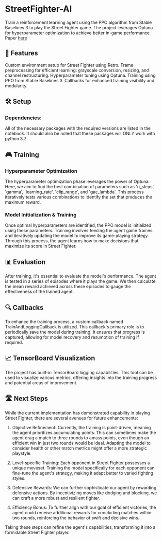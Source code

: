# StreetFighter-AI



Train a reinforcement learning agent using the PPO algorithm from Stable Baselines 3 to play the Street Fighter game. The project leverages Optuna for hyperparameter optimization to achieve better in-game performance. Paper [here](https://drive.google.com/file/d/1HZ6zSsD6tEFaSB2qvNYSPxOlsCGcfjra/view?usp=sharing)


## 🚀 Features

Custom environment setup for Street Fighter using Retro.
Frame preprocessing for efficient learning: grayscale conversion, resizing, and channel restructuring.
Hyperparameter tuning using Optuna.
Training using PPO from Stable Baselines 3.
Callbacks for enhanced training visibility and modularity.


## 🛠 Setup

### Dependencies:

All of the necessary packages with the required versions are listed in the notebook. It should also be noted that these packages will ONLY work with python 3.7


## 🎮 Training

### Hyperparameter Optimization
The hyperparameter optimization phase leverages the power of Optuna. Here, we aim to find the best combination of parameters such as 'n_steps', 'gamma', 'learning_rate', 'clip_range', and 'gae_lambda'. This process iteratively tests various combinations to identify the set that produces the maximum reward.



### Model Initialization & Training
Once optimal hyperparameters are identified, the PPO model is initialized using these parameters. Training involves feeding the agent game frames and iteratively updating the model to improve its game-playing strategy. Through this process, the agent learns how to make decisions that maximize its score in Street Fighter.



## 📊 Evaluation

After training, it's essential to evaluate the model's performance. The agent is tested in a series of episodes where it plays the game. We then calculate the mean reward achieved across these episodes to gauge the effectiveness of the trained agent.





## 🔍 Callbacks

To enhance the training process, a custom callback named TrainAndLoggingCallback is utilized. This callback's primary role is to periodically save the model during training. It ensures that progress is captured, allowing for model recovery and resumption of training if required.

## 📈 TensorBoard Visualization

The project has built-in TensorBoard logging capabilities. This tool can be used to visualize various metrics, offering insights into the training progress and potential areas of improvement.


## 🛣 Next Steps

While the current implementation has demonstrated capability in playing Street Fighter, there are several avenues for future enhancements:

1. Objective Refinement: Currently, the training is point-driven, meaning the agent prioritizes accumulating points. This can sometimes make the agent drag a match to three rounds to amass points, even though an efficient win in just two rounds would be ideal. Adapting the model to consider health or other match metrics might offer a more strategic playstyle.
   
2. Level-specific Training: Each opponent in Street Fighter possesses a unique moveset. Training the model specifically for each opponent can fine-tune the agent's strategy, making it adapt better to varied fighting styles.

3. Defensive Rewards: We can further sophisticate our agent by rewarding defensive actions. By incentivizing moves like dodging and blocking, we can craft a more robust and resilient fighter.

4. Efficiency Bonus: To further align with our goal of efficient victories, the agent could receive additional rewards for concluding matches within two rounds, reinforcing the behavior of swift and decisive wins.

Taking these steps can refine the agent's capabilities, transforming it into a formidable Street Fighter player.
